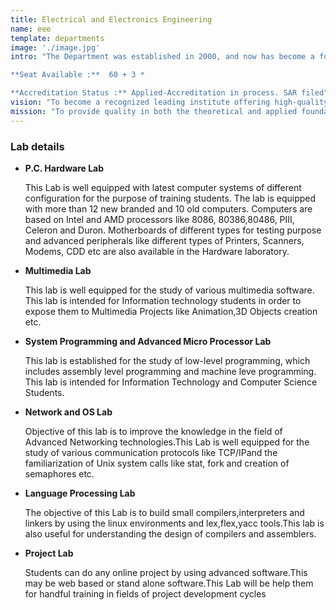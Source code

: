 ```yaml
---
title: Electrical and Electronics Engineering
name: eee      
template: departments
image: './image.jpg'
intro: "The Department was established in 2000, and now has become a full-fledged department with advanced laboratory facilities to train the students to meet the current needs of the fast changing industrial scenario.

**Seat Available :**  60 + 3 *

**Accreditation Status :** Applied-Accreditation in process. SAR filed"
vision: "To become a recognized leading institute offering high-quality professional education leading to academic excellence to a large number of talented students."
mission: "To provide quality in both the theoretical and applied foundations of computer science and train students to effectively apply this education to solve real world problems."
---
```


### Lab details

* **P.C. Hardware Lab**

	This Lab is well equipped with latest computer systems of different configuration for the purpose of training students. The lab is equipped with more than 12 new branded and 10 old computers. Computers are based on Intel and AMD processors like 8086, 80386,80486, PIII, Celeron and Duron. Motherboards of different types for testing purpose and advanced peripherals like different types of Printers, Scanners, Modems, CDD etc are also available in the Hardware laboratory.
* **Multimedia Lab**

	This lab is well equipped for the study of various multimedia software. This lab is intended for Information technology students in order to expose them to Multimedia Projects like Animation,3D Objects creation etc.
* **System Programming and Advanced Micro Processor Lab**

	This lab is established for the study of low-level programming, which includes assembly level programming and machine leve programming. This lab is intended for Information Technology and Computer Science Students.
* **Network and OS Lab**

	Objective of this lab is to improve the knowledge in the field of Advanced Networking technologies.This Lab is well equipped for the study of various communication protocols like TCP/IPand the familiarization of Unix system calls like stat, fork and creation of semaphores etc.
* **Language Processing Lab**

	The objective of this Lab is to build small compilers,interpreters and linkers by using the linux environments and lex,flex,yacc tools.This lab is also useful for understanding the design of compilers and assemblers.
* **Project Lab**

	Students can do any online project by using advanced software.This may be web based or stand alone software.This Lab will be help them for handful training in fields of project development cycles
